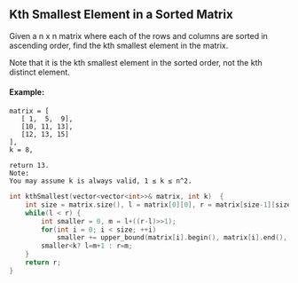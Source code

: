 ## Kth Smallest Element in a Sorted Matrix

Given a n x n matrix where each of the rows and columns are sorted in ascending order, find the kth smallest element in the matrix.

Note that it is the kth smallest element in the sorted order, not the kth distinct element.

#### Example:

```
matrix = [
   [ 1,  5,  9],
   [10, 11, 13],
   [12, 13, 15]
],
k = 8,

return 13.
Note:
You may assume k is always valid, 1 ≤ k ≤ n^2.
```

```c++
int kthSmallest(vector<vector<int>>& matrix, int k)  {
    int size = matrix.size(), l = matrix[0][0], r = matrix[size-1][size-1];
    while(l < r) {
        int smaller = 0, m = l+((r-l)>>1);
        for(int i = 0; i < size; ++i)
            smaller += upper_bound(matrix[i].begin(), matrix[i].end(), m)-matrix[i].begin();
        smaller<k? l=m+1 : r=m;
    }
    return r;
}
```
